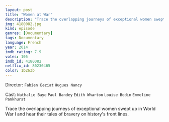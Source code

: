 ```yaml
---
layout: post
title: "Women at War"
description: "Trace the overlapping journeys of exceptional women swept up in World War I and hear their tales of bravery on history's front lines..."
img: 4180082.jpg
kind: episode
genres: [Documentary]
tags: Documentary 
language: French
year: 2014
imdb_rating: 7.9
votes: 105
imdb_id: 4180082
netflix_id: 80230465
color: 1b263b
---
```

Director: `Fabien Beziat` `Hugues Nancy`  

Cast: `Nathalie Baye` `Paul Bandey` `Edith Wharton` `Louise Bodin` `Emmeline Pankhurst` 

Trace the overlapping journeys of exceptional women swept up in World War I and hear their tales of bravery on history's front lines.